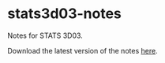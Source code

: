 # stats3d03-notes
Notes for STATS 3D03.

Download the latest version of the notes [here](Notes.pdf).
